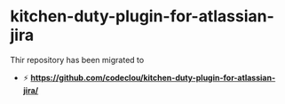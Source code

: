 # kitchen-duty-plugin-for-atlassian-jira

Thir repository has been migrated to 

 * :zap: **https://github.com/codeclou/kitchen-duty-plugin-for-atlassian-jira/**
